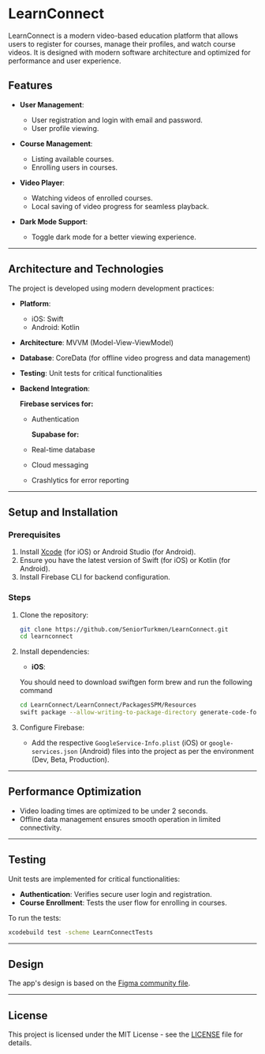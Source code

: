 
# LearnConnect

LearnConnect is a modern video-based education platform that allows users to register for courses, manage their profiles, and watch course videos. It is designed with modern software architecture and optimized for performance and user experience.

## Features

- **User Management**:
  - User registration and login with email and password.
  - User profile viewing.

- **Course Management**:
  - Listing available courses.
  - Enrolling users in courses.

- **Video Player**:
  - Watching videos of enrolled courses.
  - Local saving of video progress for seamless playback.

- **Dark Mode Support**:
  - Toggle dark mode for a better viewing experience.

---

## Architecture and Technologies

The project is developed using modern development practices:

- **Platform**:
  - iOS: Swift
  - Android: Kotlin
- **Architecture**: MVVM (Model-View-ViewModel)
- **Database**: CoreData (for offline video progress and data management)
- **Testing**: Unit tests for critical functionalities
- **Backend Integration**:

    **Firebase services for:**
  - Authentication

    **Supabase for:**
  - Real-time database
  - Cloud messaging
  - Crashlytics for error reporting

---

## Setup and Installation

### Prerequisites

1. Install [Xcode](https://developer.apple.com/xcode/) (for iOS) or Android Studio (for Android).
2. Ensure you have the latest version of Swift (for iOS) or Kotlin (for Android).
3. Install Firebase CLI for backend configuration.

### Steps

1. Clone the repository:

   ```bash
   git clone https://github.com/SeniorTurkmen/LearnConnect.git
   cd learnconnect
   ```

2. Install dependencies:
   - **iOS**:

    You should need to download swiftgen form brew and run the following command

    ```bash
    cd LearnConnect/LearnConnect/PackagesSPM/Resources
    swift package --allow-writing-to-package-directory generate-code-for-resources
    ```

3. Configure Firebase:
   - Add the respective `GoogleService-Info.plist` (iOS) or `google-services.json` (Android) files into the project as per the environment (Dev, Beta, Production).

---

## Performance Optimization

- Video loading times are optimized to be under 2 seconds.
- Offline data management ensures smooth operation in limited connectivity.

---

## Testing

Unit tests are implemented for critical functionalities:

- **Authentication**: Verifies secure user login and registration.
- **Course Enrollment**: Tests the user flow for enrolling in courses.

To run the tests:

```bash
xcodebuild test -scheme LearnConnectTests
```

---

## Design

The app's design is based on the [Figma community file](https://www.figma.com/design/eMU757gaTm6Gdv4hTBWFdG/Online-Learning-App-Design-(Community)).

---

## License

This project is licensed under the MIT License - see the [LICENSE](LICENSE) file for details.
